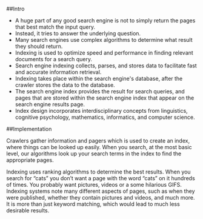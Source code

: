 ##Intro

* A huge part of any good search engine is not to simply return the pages that best match the input query.
* Instead, it tries to answer the underlying question.
* Many search engines use complex algorithms to determine what result they should return.
* Indexing is used to optimize speed and performance in finding relevant documents for a search query.
* Search engine indexing collects, parses, and stores data to facilitate fast and accurate information retrieval. 
* Indexing takes place within the search engine's database, after the crawler stores the data to the database.
* The search engine index provides the result for search queries, and pages that are stored within the search engine index that appear on the search engine results page.
* Index design incorporates interdisciplinary concepts from linguistics, cognitive psychology, mathematics, informatics, and computer science.



##Implementation

Crawlers gather information and pagers which is used to create an index, where things can be looked up easily. When you search, at the most basic level, our algorithms look up your search terms in the index to find the appropriate pages. 

Indexing uses ranking algorithms to determine the best results. When you search for “cats” you don’t want a page with the word “cats” on it hundreds of times. You probably want pictures, videos or a some hilarious GIFS. Indexing systems note many different aspects of pages, such as when they were published, whether they contain pictures and videos, and much more. It is more than just keyword matching, which would lead to much less desirable results.

